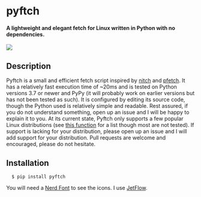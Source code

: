 # pyftch

#### A lightweight and elegant fetch for Linux written in Python with no dependencies.

![](./screenshot.png) 

## Description

Pyftch is a small and efficient fetch script inspired by [nitch](https://github.com/ssleert/nitch) and [pfetch](https://github.com/dylanaraps/pfetch). It has a relatively fast execution time of ~20ms and is tested on Python versions 3.7 or newer and PyPy (it will probably work on earlier versions but has not been tested as such). It is configured by editing its source code, though the Python used is relatively simple and readable. Rest assured, if you do not understand something, open up an issue and I will be happy to explain it to you. At its current state, Pyftch only supports a few popular Linux distributions (see [this function](https://github.com/kritdass/pyftch/blob/873ffd62d048b7b27da0153ab21e70eb92f7efe5/src/pyftch/__main__.py#L426) for a list though most are not tested). If support is lacking for your distribution, please open up an issue and I will add support for your distribution. Pull requests are welcome and encouraged, please do not hesitate.

## Installation

```
  $ pip install pyftch
```
You will need a [Nerd Font](https://www.nerdfonts.com/) to see the icons. I use [JetFlow](https://github.com/kritdass/JetFlow).
